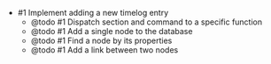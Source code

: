 - #1 Implement adding a new timelog entry
  - @todo #1 Dispatch section and command to a specific function
  - @todo #1 Add a single node to the database
  - @todo #1 Find a node by its properties
  - @todo #1 Add a link between two nodes
